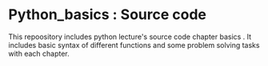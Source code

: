 # Python_basics : Source code
This repoository includes python lecture's source code chapter basics .
It includes basic syntax of different functions and some problem solving tasks with each chapter.
